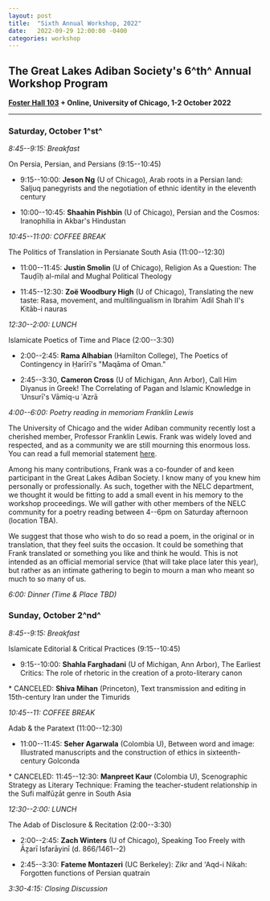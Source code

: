 ```yaml
---
layout: post
title:  "Sixth Annual Workshop, 2022"
date:   2022-09-29 12:00:00 -0400
categories: workshop
---
```




## The Great Lakes Adiban Society's 6^th^ Annual Workshop Program

**[Foster Hall 103](https://maps.uchicago.edu/location/foster-hall/) + Online, University of Chicago, 1-2 October 2022**

---

### Saturday, October 1^st^

*8:45--9:15: Breakfast*

On Persia, Persian, and Persians (9:15--10:45)

- 9:15--10:00: **Jeson Ng** (U of Chicago), Arab roots in a Persian land: Saljuq panegyrists and the negotiation of ethnic identity in the eleventh century

- 10:00--10:45: **Shaahin Pishbin** (U of Chicago), Persian and the Cosmos: Iranophilia in Akbar's Hindustan

*10:45--11:00: COFFEE BREAK*

The Politics of Translation in Persianate South Asia (11:00--12:30)

- 11:00--11:45: **Justin Smolin** (U of Chicago), Religion As a Question: The Tauḍīḥ al-milal and Mughal Political Theology

- 11:45--12:30: **Zoë Woodbury High** (U of Chicago), Translating the new taste: Rasa, movement, and multilingualism in Ibrahim ʿAdil Shah II's
Kitāb-i nauras

*12:30--2:00: LUNCH*

Islamicate Poetics of Time and Place (2:00--3:30)

- 2:00--2:45: **Rama Alhabian** (Hamilton College), The Poetics of Contingency in Ḥarīrī's "Maqāma of Oman."

- 2:45--3:30, **Cameron Cross** (U of Michigan, Ann Arbor), Call Him Diyanus in Greek! The Correlating of Pagan and Islamic Knowledge in
ʿUnsurī's Vāmiq-u ʿAzrā

*4:00--6:00: Poetry reading in memoriam Franklin Lewis*

The University of Chicago and the wider Adiban community recently lost a cherished member, Professor Franklin Lewis. Frank was widely loved and respected, and as a community we are still mourning this enormous loss. You can read a full memorial statement [here](https://nelc.uchicago.edu/memorial-statement-franklin-lewis).

Among his many contributions, Frank was a co-founder of and keen participant in the Great Lakes Adiban Society. I know many of you knew him personally or professionally. As such, together with the NELC department, we thought it would be fitting to add a small event in his memory to the workshop proceedings. We will gather with other members of the NELC community for a poetry reading between 4--6pm on Saturday afternoon (location TBA). 

We suggest that those who wish to do so read a poem, in the original or in translation, that they feel suits the occasion. It could be something that Frank translated or something you like and think he would. This is not intended as an official memorial service (that will take place later this year), but rather as an intimate gathering to begin to mourn a man who meant so much to so many of us.

*6:00: Dinner (Time & Place TBD)*

### Sunday, October 2^nd^

*8:45--9:15: Breakfast*

Islamicate Editorial & Critical Practices (9:15--10:45)

- 9:15--10:00: **Shahla Farghadani** (U of Michigan, Ann Arbor), The Earliest Critics: The role of rhetoric in the creation of a proto-literary canon

\* CANCELED: **Shiva Mihan** (Princeton), Text transmission and editing in 15th-century Iran under the Timurids

*10:45--11: COFFEE BREAK*

Adab & the Paratext (11:00--12:30)

- 11:00--11:45: **Seher Agarwala** (Colombia U), Between word and image: Illustrated manuscripts and the construction of ethics in sixteenth-century Golconda
 
\* CANCELED: 11:45--12:30: **Manpreet Kaur** (Colombia U), Scenographic Strategy as Literary Technique: Framing the teacher-student relationship in the Sufi malfūẓāt genre in South Asia

*12:30--2:00: LUNCH*

The Adab of Disclosure & Recitation (2:00--3:30)

- 2:00--2:45: **Zach Winters** (U of Chicago), Speaking Too Freely with Āẕarī Isfarāyinī (d. 866/1461--2)

- 2:45--3:30: **Fateme Montazeri** (UC Berkeley): Zikr and 'Aqd-i Nikah: Forgotten functions of Persian quatrain

*3:30-4:15: Closing Discussion*

